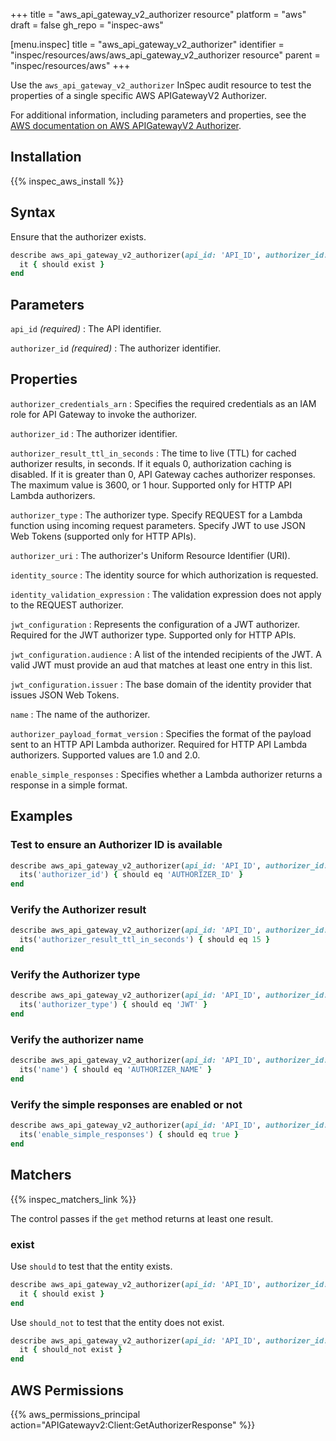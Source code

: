 +++
title = "aws_api_gateway_v2_authorizer resource"
platform = "aws"
draft = false
gh_repo = "inspec-aws"

[menu.inspec]
title = "aws_api_gateway_v2_authorizer"
identifier = "inspec/resources/aws/aws_api_gateway_v2_authorizer resource"
parent = "inspec/resources/aws"
+++

Use the `aws_api_gateway_v2_authorizer` InSpec audit resource to test the properties of a single specific AWS APIGatewayV2 Authorizer.

For additional information, including parameters and properties, see the [AWS documentation on AWS APIGatewayV2 Authorizer](https://docs.aws.amazon.com/AWSCloudFormation/latest/UserGuide/aws-resource-apigatewayv2-authorizer.html).

## Installation

{{% inspec_aws_install %}}

## Syntax

Ensure that the authorizer exists.

```ruby
describe aws_api_gateway_v2_authorizer(api_id: 'API_ID', authorizer_id: 'AUTHORIZER_ID') do
  it { should exist }
end
```

## Parameters

`api_id` _(required)_
: The API identifier.

`authorizer_id` _(required)_
: The authorizer identifier.

## Properties

`authorizer_credentials_arn`
: Specifies the required credentials as an IAM role for API Gateway to invoke the authorizer.

`authorizer_id`
: The authorizer identifier.

`authorizer_result_ttl_in_seconds`
: The time to live (TTL) for cached authorizer results, in seconds. If it equals 0, authorization caching is disabled. If it is greater than 0, API Gateway caches authorizer responses. The maximum value is 3600, or 1 hour. Supported only for HTTP API Lambda authorizers.

`authorizer_type`
: The authorizer type. Specify REQUEST for a Lambda function using incoming request parameters. Specify JWT to use JSON Web Tokens (supported only for HTTP APIs).

`authorizer_uri`
: The authorizer's Uniform Resource Identifier (URI).

`identity_source`
: The identity source for which authorization is requested.

`identity_validation_expression`
: The validation expression does not apply to the REQUEST authorizer.

`jwt_configuration`
: Represents the configuration of a JWT authorizer. Required for the JWT authorizer type. Supported only for HTTP APIs.

`jwt_configuration.audience`
: A list of the intended recipients of the JWT. A valid JWT must provide an aud that matches at least one entry in this list.

`jwt_configuration.issuer`
: The base domain of the identity provider that issues JSON Web Tokens.

`name`
: The name of the authorizer.

`authorizer_payload_format_version`
: Specifies the format of the payload sent to an HTTP API Lambda authorizer. Required for HTTP API Lambda authorizers. Supported values are 1.0 and 2.0.

`enable_simple_responses`
: Specifies whether a Lambda authorizer returns a response in a simple format.

## Examples

### Test to ensure an Authorizer ID is available

```ruby
describe aws_api_gateway_v2_authorizer(api_id: 'API_ID', authorizer_id: 'AUTHORIZER_ID') do
  its('authorizer_id') { should eq 'AUTHORIZER_ID' }
end
```

### Verify the Authorizer result

```ruby
describe aws_api_gateway_v2_authorizer(api_id: 'API_ID', authorizer_id: 'AUTHORIZER_ID') do
  its('authorizer_result_ttl_in_seconds') { should eq 15 }
end
```

### Verify the Authorizer type

```ruby
describe aws_api_gateway_v2_authorizer(api_id: 'API_ID', authorizer_id: 'AUTHORIZER_ID') do
  its('authorizer_type') { should eq 'JWT' }
end
```

### Verify the authorizer name

```ruby
describe aws_api_gateway_v2_authorizer(api_id: 'API_ID', authorizer_id: 'AUTHORIZER_ID') do
  its('name') { should eq 'AUTHORIZER_NAME' }
end
```

### Verify the simple responses are enabled or not

```ruby
describe aws_api_gateway_v2_authorizer(api_id: 'API_ID', authorizer_id: 'AUTHORIZER_ID') do
  its('enable_simple_responses') { should eq true }
end
```

## Matchers

{{% inspec_matchers_link %}}

The control passes if the `get` method returns at least one result.

### exist

Use `should` to test that the entity exists.

```ruby
describe aws_api_gateway_v2_authorizer(api_id: 'API_ID', authorizer_id: 'AUTHORIZER_ID') do
  it { should exist }
end
```

Use `should_not` to test that the entity does not exist.

```ruby
describe aws_api_gateway_v2_authorizer(api_id: 'API_ID', authorizer_id: 'AUTHORIZER_ID') do
  it { should_not exist }
end
```

## AWS Permissions

{{% aws_permissions_principal action="APIGatewayv2:Client:GetAuthorizerResponse" %}}
